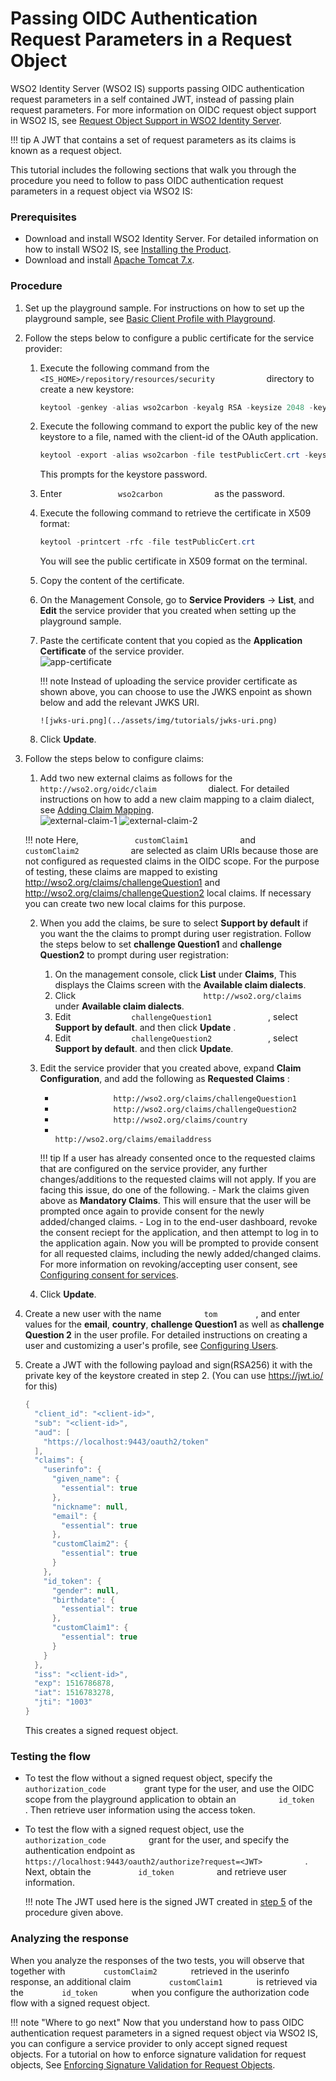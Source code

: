 # Passing OIDC Authentication Request Parameters in a Request Object

WSO2 Identity Server (WSO2 IS) supports passing OIDC authentication
request parameters in a self contained JWT, instead of passing plain
request parameters. For more information on OIDC request object support
in WSO2 IS, see [Request Object Support in WSO2 Identity
Server](../../learn/request-object-support).

!!! tip
    A JWT that contains a set of request parameters as its claims is known
    as a request object.
    

This tutorial includes the following sections that walk you through the
procedure you need to follow to pass OIDC authentication request
parameters in a request object via WSO2 IS:

### Prerequisites

-   Download and install WSO2 Identity Server. For detailed information
    on how to install WSO2 IS, see [Installing the
    Product](../../setup/installing-the-product).
-   Download and install [Apache Tomcat
    7.x](https://tomcat.apache.org/download-70.cgi).

### Procedure

1.  Set up the playground sample. For instructions on how to set up the
    playground sample, see [Basic Client Profile with
    Playground](../../learn/basic-client-profile-with-playground).
2.  Follow the steps below to configure a public certificate for the
    service provider:  
    1.  Execute the following command from the
        `             <IS_HOME>/repository/resources/security            `
        directory to create a new keystore:

        ``` java
        keytool -genkey -alias wso2carbon -keyalg RSA -keysize 2048 -keystore testkeystore.jks -dname "CN=*.test.com,OU=test,O=test,L=MPL,ST=MPL,C=FR" -storepass wso2carbon -keypass wso2carbon -validity 10950
        ```

    2.  Execute the following command to export the public key of the
        new keystore to a file, named with the client-id of the OAuth
        application.

        ``` java
        keytool -export -alias wso2carbon -file testPublicCert.crt -keystore testkeystore.jks
        ```

        This prompts for the keystore password.

    3.  Enter `             wso2carbon            ` as the password.

    4.  Execute the following command to retrieve the certificate in
        X509 format:

        ``` java
        keytool -printcert -rfc -file testPublicCert.crt
        ```

        You will see the public certificate in X509 format on the
        terminal.

    5.  Copy the content of the certificate.

    6.  On the Management Console, go to **Service Providers** -\>
        **List**, and **Edit** the service provider that you created
        when setting up the playground sample.
    7.  Paste the certificate content that you copied as the
        **Application Certificate** of the service provider.  
        ![app-certificate](../assets/img/tutorials/app-certificate.png)
        
        !!! note
            Instead of uploading the service provider certificate as shown
            above, you can choose to use the JWKS enpoint as shown below and
            add the relevant JWKS URI.

			![jwks-uri.png](../assets/img/tutorials/jwks-uri.png)

    8.  Click **Update**.

3.  Follow the steps below to configure claims:
    1.  Add two new external claims as follows for the
        `             http://wso2.org/oidc/claim            ` dialect.
        For detailed instructions on how to add a new claim mapping to a
        claim dialect, see [Adding Claim Mapping](../../learn/adding-claim-mapping).  
        ![external-claim-1](../assets/img/tutorials/external-claim-1.png)
        ![external-claim-2](../assets/img/tutorials/external-claim-2.png)

    !!! note
        Here, `             customClaim1            ` and
        `             customClaim2            ` are selected as claim
        URIs because those are not configured as requested claims in the
        OIDC scope. For the purpose of testing, these claims are mapped
        to existing <http://wso2.org/claims/challengeQuestion1> and
        <http://wso2.org/claims/challengeQuestion2> local claims. If
        necessary you can create two new local claims for this purpose.

    2.  When you add the claims, be sure to select **Support by
        default** if you want the the claims to prompt during user
        registration. Follow the steps below to set **challenge
        Question1** and **challenge Question2** to prompt during user
        registration:
        1.  On the management console, click **List** under **Claims**,
            This displays the Claims screen with the **Available claim
            dialects**.
        2.  Click
            `                             http://wso2.org/claims                           `
            under **Available claim dialects**.
        3.  Edit `              challengeQuestion1             `
            , select **Support by default**. and then click **Update**
            .
        4.  Edit `              challengeQuestion2             ` ,
            select **Support by default**. and then click **Update**.
    3.  Edit the service provider that you created above, expand **Claim
        Configuration**, and add the following as **Requested Claims**
        :  

        -   `              http://wso2.org/claims/challengeQuestion1             `
        -   `              http://wso2.org/claims/challengeQuestion2             `
        -   `              http://wso2.org/claims/country             `
        -   `                             http://wso2.org/claims/emailaddress                                         `

        
        !!! tip
        	If a user has already consented once to the requested
        	claims that are configured on the service provider, any further
        	changes/additions to the requested claims will not apply. If you
        	are facing this issue, do one of the following.
        	-   Mark the claims given above as **Mandatory Claims**. This
        		will ensure that the user will be prompted once again to
        		provide consent for the newly added/changed claims.
        	-   Log in to the end-user dashboard, revoke the consent reciept
        		for the application, and then attempt to log in to the
        		application again. Now you will be prompted to provide
        		consent for all requested claims, including the newly
        		added/changed claims. For more information on
        		revoking/accepting user consent, see [Configuring consent
        		for
        		services](../../learn/using-the-end-user-dashboard#configuring-consent-for-services).

    4.  Click **Update**.

4.  Create a new user with the name `          tom         ` , and enter
    values for the **email**, **country**, **challenge Question1** as
    well as **challenge Question 2** in the user profile. For detailed
    instructions on creating a user and customizing a user's profile,
    see [Configuring Users](../../learn/configuring-users).
5.  <a name="passingoidc"> </a> Create a JWT with the following payload and sign(RSA256) it with the
    private key of the keystore created in step 2. (You can use
    <https://jwt.io/> for this)

    ``` java
    {
      "client_id": "<client-id>",
      "sub": "<client-id>",
      "aud": [
        "https://localhost:9443/oauth2/token"
      ],
      "claims": {
        "userinfo": {
          "given_name": {
            "essential": true
          },
          "nickname": null,
          "email": {
            "essential": true
          },
          "customClaim2": {
            "essential": true
          }
        },
        "id_token": {
          "gender": null,
          "birthdate": {
            "essential": true
          },
          "customClaim1": {
            "essential": true
          }
        }
      },
      "iss": "<client-id>",
      "exp": 1516786878,
      "iat": 1516783278,
      "jti": "1003"
    }
    ```

    This creates a signed request object.

### Testing the flow

-   To test the flow without a signed request object, specify the
    `          authorization_code         ` grant type for the user, and
    use the OIDC scope from the playground application to obtain an
    `          id_token         ` . Then retrieve user information using
    the access token.

<!-- -->

-   To test the flow with a signed request object, use the
    `           authorization_code          ` grant for the user, and
    specify the authentication endpoint as
    `           https://localhost:9443/oauth2/authorize?request=<JWT>          `
    . Next, obtain the `           id_token          ` and retrieve user
    information.

    !!! note
        The JWT used here is the signed JWT created in [step
        5](#passingoidc)
        of the procedure given above.
    

### Analyzing the response

When you analyze the responses of the two tests, you will observe that
together with `         customClaim2        ` retrieved in the userinfo
response, an additional claim `         customClaim1        ` is
retrieved via the `         id_token        ` when you configure the
authorization code flow with a signed request object.  
  

!!! note "Where to go next"
	Now that you understand how to pass OIDC authentication request
	parameters in a signed request object via WSO2 IS, you can configure a
	service provider to only accept signed request objects. For a tutorial
	on how to enforce signature validation for request objects, See
	[Enforcing Signature Validation for Request
	Objects](../../learn/enforcing-signature-validation-for-request-objects).

  

  
